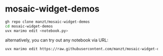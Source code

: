# mosaic-widget-demos

```sh
gh repo clone manzt/mosaic-widget-demos
cd mosaic-widget-demos
uvx marimo edit <notebook.py>
```

alternatively, you can try out any notebook via URL:

```sh
uvx marimo edit https://raw.githubusercontent.com/manzt/mosaic-widget-demos/refs/heads/main/gaia.py
```
